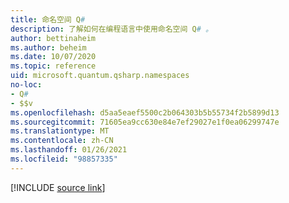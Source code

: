 ```yaml
---
title: 命名空间 Q#
description: 了解如何在编程语言中使用命名空间 Q# 。
author: bettinaheim
ms.author: beheim
ms.date: 10/07/2020
ms.topic: reference
uid: microsoft.quantum.qsharp.namespaces
no-loc:
- Q#
- $$v
ms.openlocfilehash: d5aa5eaef5500c2b064303b5b55734f2b5899d13
ms.sourcegitcommit: 71605ea9cc630e84e7ef29027e1f0ea06299747e
ms.translationtype: MT
ms.contentlocale: zh-CN
ms.lasthandoff: 01/26/2021
ms.locfileid: "98857335"
---
```

<!-- 
# Namespaces in Q#
-->

[!INCLUDE [source link](~/includes/qsharp-language/Specifications/Language/1_ProgramStructure/1_Namespaces.md)]

